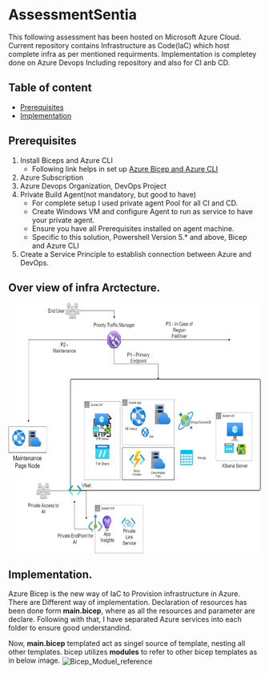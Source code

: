 # AssessmentSentia
This following assessment has been hosted on Microsoft Azure Cloud. Current repository contains Infrastructure as Code(IaC) which host complete infra as per mentioned requirments.
Implementation is completey done on Azure Devops Including repository and also for CI anb CD. 

## Table of content
- [Prerequisites](#Prerequisites)
- [Implementation](#Implementation)

## Prerequisites
1) Install Biceps and Azure CLI
      * Following link helps in set up [Azure Bicep and Azure CLI](https://docs.microsoft.com/en-us/azure/azure-resource-manager/bicep/install)
2) Azure Subscription
3) Azure Devops Organization,  DevOps Project
4) Private Build Agent(not mandatory, but good to have)
      * For complete setup I used private agent Pool for all CI and CD.
      * Create Windows VM and configure Agent to run as service to have your private agent. 
      * Ensure you have all Prerequisites installed on agent machine. 
      * Specific to this solution, Powershell Version 5.* and above, Bicep and Azure CLI
5) Create a Service Principle to establish connection between Azure and DevOps.


## Over view of infra Arctecture.
<a >
    <img src="Architecture/Architecture.jpg" alt="Bicep_Moduel_reference" title="Sentia" align="Center" height="500" />
</a>

## Implementation.

Azure Bicep is the new way of IaC to Provision infrastructure in Azure. There are Different way of implementation. 
Declaration of resources has been done form **main.bicep**, where as all the resources and parameter are declare. Following with that, I have separated Azure services into each folder to ensure good understandind.

Now, **main.bicep** templated act as singel source of template, nesting all other templates. bicep utilizes **modules** to refer to other bicep templates as in below image.
<a >
    <img src="images/example1.png" alt="Bicep_Moduel_reference" title="Sentia" align="Center" height="300" />
</a>

